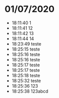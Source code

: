 # 01/07/2020
- 18:11:40 1
- 18:11:41 12
- 18:11:42 13
- 18:11:44 14
- 18:23:49 teste
- 18:25:15 teste
- 18:25:16 teste
- 18:25:16 teste
- 18:25:17 teste
- 18:25:17 teste
- 18:25:18 teste
- 18:25:32 teste
- 18:25:36 123
- 18:25:38 123abcd
